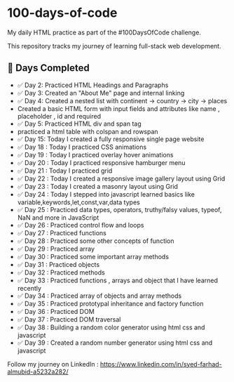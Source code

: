 # 100-days-of-code
My daily HTML practice as part of the #100DaysOfCode challenge.

This repository tracks my journey of learning full-stack web development.

## 📅 Days Completed
- ✅ Day 2: Practiced HTML Headings and Paragraphs
- ✅ Day 3: Created an "About Me" page and internal linking
- ✅ Day 4: Created a nested list with continent -> country -> city -> places
- Created a basic HTML form with input fields and attributes like name , placeholder , id and required
- ✅ Day 5: Practiced HTML div and span tag
- practiced a html table with colspan and rowspan
- ✅ Day 15: Today I created a fully responsive single page website
- ✅ Day 18 : Today I practiced CSS animations
- ✅ Day 19 : Today I practiced overlay hover animations
- ✅ Day 20 : Today I practiced responsive hamburger menu
- ✅ Day 21 : Today I practiced grid
- ✅ Day 22 : Today I created a responsive image gallery layout using Grid
- ✅ Day 23 : Today I created a masonry layout using Grid
- ✅ Day 24 : Today I stepped into javascript learned basics like variable,keywords,let,const,var,data types
- ✅ Day 25 : Practiced data types, operators, truthy/falsy values, typeof, NaN and more in JavaScript
- ✅ Day 26 : Practiced control flow and loops
- ✅ Day 27 : Practiced functions
- ✅ Day 28 : Practiced some other concepts of function
- ✅ Day 29 : Practiced array
- ✅ Day 30 : Practiced some important array methods
- ✅ Day 31 : Practiced objects
- ✅ Day 32 : Practiced methods
- ✅ Day 33 : Practiced functions , arrays and object that I have learned recently
- ✅ Day 34 : Practiced array of objects and array methods
- ✅ Day 35 : Practiced prototypal inheritance and factory function
- ✅ Day 36 : Practiced DOM
- ✅ Day 37 : Practiced DOM traversal
- ✅ Day 38 : Building a random color generator using html css and javascript
- ✅ Day 39 : Created a random number generator using html css and javascript


Follow my journey on LinkedIn : https://www.linkedin.com/in/syed-farhad-almubid-a5232a282/
